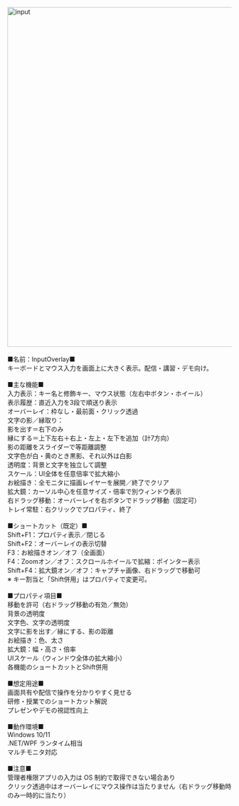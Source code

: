 </br>
<img width="702" height="763" alt="input" src="https://github.com/user-attachments/assets/2e677901-9462-4fe2-a1ec-baa408d8a430" /></br>
</br>
■名前：InputOverlay■</br>
キーボードとマウス入力を画面上に大きく表示。配信・講習・デモ向け。</br>
</br>
■主な機能■</br>
入力表示：キー名と修飾キー、マウス状態（左右中ボタン・ホイール）</br>
表示履歴：直近入力を3段で順送り表示</br>
オーバーレイ：枠なし・最前面・クリック透過</br>
文字の影／縁取り：</br>
影を出す＝右下のみ</br>
縁にする＝上下左右＋右上・左上・左下を追加（計7方向）</br>
影の距離をスライダーで等距離調整</br>
文字色が白・黄のとき黒影、それ以外は白影</br>
透明度：背景と文字を独立して調整</br>
スケール：UI全体を任意倍率で拡大縮小</br>
お絵描き：全モニタに描画レイヤーを展開／終了でクリア</br>
拡大鏡：カーソル中心を任意サイズ・倍率で別ウィンドウ表示</br>
右ドラッグ移動：オーバーレイを右ボタンでドラッグ移動（固定可）</br>
トレイ常駐：右クリックでプロパティ、終了</br>
</br>
■ショートカット（既定）■</br>
Shift+F1：プロパティ表示／閉じる</br>
Shift+F2：オーバーレイの表示切替</br>
F3：お絵描きオン／オフ（全画面）</br>
F4：Zoomオン／オフ：スクロールホイールで拡縮：ポインター表示</br>
Shift+F4：拡大鏡オン／オフ：キャプチャ画像、右ドラッグで移動可</br>
※ キー割当と「Shift併用」はプロパティで変更可。</br>
</br>
■プロパティ項目■</br>
移動を許可（右ドラッグ移動の有効／無効）</br>
背景の透明度</br>
文字色、文字の透明度</br>
文字に影を出す／縁にする、影の距離</br>
お絵描き：色、太さ</br>
拡大鏡：幅・高さ・倍率</br>
UIスケール（ウィンドウ全体の拡大縮小）</br>
各機能のショートカットとShift併用</br>
</br>
■想定用途■</br>
画面共有や配信で操作を分かりやすく見せる</br>
研修・授業でのショートカット解説</br>
プレゼンやデモの視認性向上</br>
</br>
■動作環境■</br>
Windows 10/11</br>
.NET/WPF ランタイム相当</br>
マルチモニタ対応</br>
</br>
■注意■</br>
管理者権限アプリの入力は OS 制約で取得できない場合あり</br>
クリック透過中はオーバーレイにマウス操作は当たりません（右ドラッグ移動時のみ一時的に当たり）</br>
</br>
